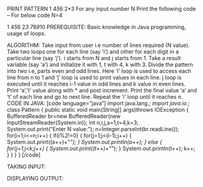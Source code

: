 PRINT PATTERN  1 4*5*6 2*3
For any input number N Print the following code – For below code N=4

1
4*5*6
2*3
7*8*9*10
PREREQUISITE:
Basic knowledge in Java programming, usage of loops.

ALGORITHM:
Take input from user i.e number of lines required (N value).
Take two loops one for each line (say ‘i’) and other for each digit in a particular line (say ‘j’). i starts from N and j starts from 1.
Take a result variable (say ‘a’) and initialize it with 1, t with 4, k with 3.
Divide the pattern into two i.e, parts even and odd lines.
Here ‘i’ loop is used to access each line from n to 1 and ‘j’ loop is used to print values in each line. j loop is executed until it reaches i-1 value in odd lines and k value in even lines.
Print ‘a’,’t’ value along with * and post increment.
Print the final value ‘a’ and ‘t’ of each line and go to next line.
Repeat the ‘i’ loop until it reaches n.
CODE IN JAVA:
[code language=”java”]
import java.lang.*;
import java.io.*;
class Pattern
{
public static void main(String[] args)throws IOException
{
BufferedReader br=new BufferedReader(new InputStreamReader(System.in));
int n,i,j,a=1,t=4,k=3;
System.out.print("Enter N value:");
n=Integer.parseInt(br.readLine());
for(i=1;i<=n;i++)
{
if(i%2!=0)
{
for(j=1;j<(i-1);j++)
{
System.out.print((a++)+"*");
}
System.out.println(a++);
}
else
{
for(j=1;j<k;j++)
{
System.out.print((t++)+"*");
}
System.out.println(t++);
k++;
}
}
}
}
[/code]

 

TAKING INPUT:


DISPLAYING OUTPUT:


 
